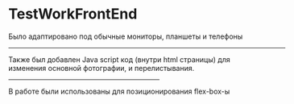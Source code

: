 # TestWorkFrontEnd
Было адаптировано под обычные мониторы, планшеты и телефоны <hr width = "550px">
Также был добавлен Java script код (внутри html страницы)
для изменения основной фотографии, и перелистывания.
<hr width = "300px">
В работе были использованы для позиционирования flex-box-ы
